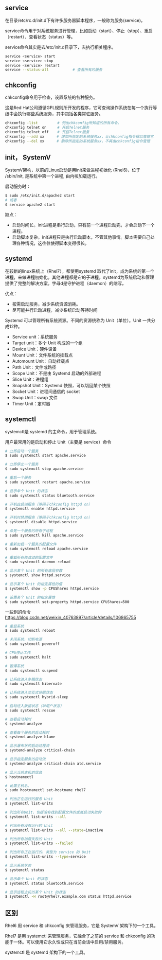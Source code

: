 ## service
在目录/etc/rc.d/init.d下有许多服务器脚本程序，一般称为服务(service)。

service命令用于对系统服务进行管理，比如启动（start）、停止（stop）、重启（restart）、查看状态（status）等。

service命令其实是去/etc/init.d目录下，去执行相关程序。
```sh
service <service> start
service <service> stop
service <service> restart
service --status-all           # 查看所有的服务
```

## chkconfig
chkconfig命令用于检查，设置系统的各种服务。

这是Red Hat公司遵循GPL规则所开发的程序，它可查询操作系统在每一个执行等级中会执行哪些系统服务，其中包括各类常驻服务。
```sh
chkconfig -list         # 列出chkconfig所知道的所有命令。
chkconfig telnet on     # 开启Telnet服务
chkconfig telnet off    # 开启Telnet服务
chkconfig --add xx　    # 增加所指定的系统服务xx，让chkconfig指令得以管理它
chkconfig --del xx　    # 删除所指定的系统服务xx，不再由chkconfig指令管理
```

## init， SystemV
SystemV架构，以前的Linux启动是用init来做进程初始化 (Rhel6)，位于 /sbin/init, 是系统中第一个进程, 由内核加载运行。

启动服务时：
```sh
$ sudo /etc/init.d/apache2 start
# 或者
$ service apache2 start
```
缺点：

* 启动时间长。init进程是串行启动，只有前一个进程启动完，才会启动下一个进程。
* 启动脚本复杂。init进程只是执行启动脚本，不管其他事情。脚本需要自己处理各种情况，这往往使得脚本变得很长。

## systemd
在较新的linux系统上（Rhel7），都使用systemd 取代了init，成为系统的第一个进程，来做进程初始化。其他进程都是它的子进程。systemd为系统启动和管理提供了完整的解决方案。字母d是守护进程（daemon）的缩写。

优点：
* 按需启动服务，减少系统资源消耗。
* 尽可能并行启动进程，减少系统启动等待时间

Systemd 可以管理所有系统资源。不同的资源统称为 Unit（单位）。Unit 一共分成12种。

* Service unit：系统服务
* Target unit：多个 Unit 构成的一个组
* Device Unit：硬件设备
* Mount Unit：文件系统的挂载点
* Automount Unit：自动挂载点
* Path Unit：文件或路径
* Scope Unit：不是由 Systemd 启动的外部进程
* Slice Unit：进程组
* Snapshot Unit：Systemd 快照，可以切回某个快照
* Socket Unit：进程间通信的 socket
* Swap Unit：swap 文件
* Timer Unit：定时器

## systemctl
systemctl是 systemd 的主命令，用于管理系统。

用户最常用的是启动和停止 Unit（主要是 service）命令

```sh
# 立即启动一个服务
$ sudo systemctl start apache.service

# 立即停止一个服务
$ sudo systemctl stop apache.service

# 重启一个服务
$ sudo systemctl restart apache.service

# 显示单个 Unit 的状态
$ sudo systemctl status bluetooth.service

# 开机自启动服务（等同于chkconfig httpd on）
$ systemctl enable httpd.service

# 开机时禁用服务（等同于chkconfig httpd on）
$ systemctl disable httpd.service

# 杀死一个服务的所有子进程
$ sudo systemctl kill apache.service

# 重新加载一个服务的配置文件
$ sudo systemctl reload apache.service

# 重载所有修改过的配置文件
$ sudo systemctl daemon-reload

# 显示某个 Unit 的所有底层参数
$ systemctl show httpd.service

# 显示某个 Unit 的指定属性的值
$ systemctl show -p CPUShares httpd.service

# 设置某个 Unit 的指定属性
$ sudo systemctl set-property httpd.service CPUShares=500
```

一些别的命令
https://blog.csdn.net/weixin_40763897/article/details/106865755

```sh
# 重启系统
$ sudo systemctl reboot

# 关闭系统，切断电源
$ sudo systemctl poweroff

# CPU停止工作
$ sudo systemctl halt

# 暂停系统
$ sudo systemctl suspend

# 让系统进入冬眠状态
$ sudo systemctl hibernate

# 让系统进入交互式休眠状态
$ sudo systemctl hybrid-sleep

# 启动进入救援状态（单用户状态）
$ sudo systemctl rescue

# 查看启动耗时
$ systemd-analyze

# 查看每个服务的启动耗时
$ systemd-analyze blame

# 显示瀑布状的启动过程流
$ systemd-analyze critical-chain

# 显示指定服务的启动流
$ systemd-analyze critical-chain atd.service

# 显示当前主机的信息
$ hostnamectl

# 设置主机名。
$ sudo hostnamectl set-hostname rhel7

# 列出正在运行的服务 Unit
$ systemctl list-units

# 列出所有Unit，包括没有找到配置文件的或者启动失败的
$ systemctl list-units --all

# 列出所有没有运行的 Unit
$ systemctl list-units --all --state=inactive

# 列出所有加载失败的 Unit
$ systemctl list-units --failed

# 列出所有正在运行的、类型为 service 的 Unit
$ systemctl list-units --type=service

# 显示系统状态
$ systemctl status

# 显示单个 Unit 的状态
$ systemctl status bluetooth.service

# 显示远程主机的某个 Unit 的状态
$ systemctl -H root@rhel7.example.com status httpd.service
```

## 区别

Rhel6 用 service 和 chkconfig 来管理服务，它是 SystemV 架构下的一个工具。

Rhel7 是用 systemctl  来管理服务，它融合了之前的 service 和 chkconfig 的功能于一体。可以使用它永久性或只在当前会话中启用/禁用服务。

systemctl 是 systemd 架构下的一个工具。